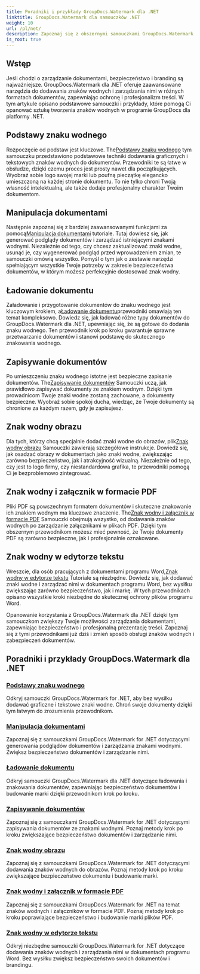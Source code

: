 ```yaml
---
title: Poradniki i przykłady GroupDocs.Watermark dla .NET
linktitle: GroupDocs.Watermark dla samouczków .NET
weight: 10
url: /pl/net/
description: Zapoznaj się z obszernymi samouczkami GroupDocs.Watermark dla .NET. Dowiedz się, jak dodawać, zarządzać i zabezpieczać znaki wodne w różnych formatach dokumentów, korzystając z przewodników krok po kroku.
is_root: true
---
```

## Wstęp

Jeśli chodzi o zarządzanie dokumentami, bezpieczeństwo i branding są najważniejsze. GroupDocs.Watermark dla .NET oferuje zaawansowane narzędzia do dodawania znaków wodnych i zarządzania nimi w różnych formatach dokumentów, zapewniając ochronę i profesjonalizm treści. W tym artykule opisano podstawowe samouczki i przykłady, które pomogą Ci opanować sztukę tworzenia znaków wodnych w programie GroupDocs dla platformy .NET.

## Podstawy znaku wodnego

 Rozpoczęcie od podstaw jest kluczowe. The[Podstawy znaku wodnego](./watermarking-basics/) tym samouczku przedstawiono podstawowe techniki dodawania graficznych i tekstowych znaków wodnych do dokumentów. Przewodniki te są łatwe w obsłudze, dzięki czemu proces jest prosty nawet dla początkujących. Wyobraź sobie logo swojej marki lub poufną pieczątkę elegancko umieszczoną na każdej stronie dokumentu. To nie tylko chroni Twoją własność intelektualną, ale także dodaje profesjonalny charakter Twoim dokumentom.

## Manipulacja dokumentami

 Następnie zapoznaj się z bardziej zaawansowanymi funkcjami za pomocą[Manipulacja dokumentami](./document-manipulation/) tutoriale. Tutaj dowiesz się, jak generować podglądy dokumentów i zarządzać istniejącymi znakami wodnymi. Niezależnie od tego, czy chcesz zaktualizować znaki wodne, usunąć je, czy wygenerować podgląd przed wprowadzeniem zmian, te samouczki omówią wszystko. Pomyśl o tym jak o zestawie narzędzi spełniającym wszystkie Twoje potrzeby w zakresie bezpieczeństwa dokumentów, w którym możesz perfekcyjnie dostosować znak wodny.

## Ładowanie dokumentu

 Załadowanie i przygotowanie dokumentów do znaku wodnego jest kluczowym krokiem, a[Ładowanie dokumentu](./document-loadings/)przewodniki omawiają ten temat kompleksowo. Dowiedz się, jak ładować różne typy dokumentów do GroupDocs.Watermark dla .NET, upewniając się, że są gotowe do dodania znaku wodnego. Ten przewodnik krok po kroku gwarantuje sprawne przetwarzanie dokumentów i stanowi podstawę do skutecznego znakowania wodnego.

## Zapisywanie dokumentów

 Po umieszczeniu znaku wodnego istotne jest bezpieczne zapisanie dokumentów. The[Zapisywanie dokumentów](./document-savings/) Samouczki uczą, jak prawidłowo zapisywać dokumenty ze znakiem wodnym. Dzięki tym prowadnicom Twoje znaki wodne zostaną zachowane, a dokumenty bezpieczne. Wyobraź sobie spokój ducha, wiedząc, że Twoje dokumenty są chronione za każdym razem, gdy je zapisujesz.

## Znak wodny obrazu

 Dla tych, którzy chcą specjalnie dodać znaki wodne do obrazów, plik[Znak wodny obrazu](./image-watermarkings/) Samouczki zawierają szczegółowe instrukcje. Dowiedz się, jak osadzać obrazy w dokumentach jako znaki wodne, zwiększając zarówno bezpieczeństwo, jak i atrakcyjność wizualną. Niezależnie od tego, czy jest to logo firmy, czy niestandardowa grafika, te przewodniki pomogą Ci je bezproblemowo zintegrować.

## Znak wodny i załącznik w formacie PDF

Pliki PDF są powszechnym formatem dokumentów i skuteczne znakowanie ich znakiem wodnym ma kluczowe znaczenie. The[Znak wodny i załącznik w formacie PDF](./pdf-watermarking-attachments/) Samouczki obejmują wszystko, od dodawania znaków wodnych po zarządzanie załącznikami w plikach PDF. Dzięki tym obszernym przewodnikom możesz mieć pewność, że Twoje dokumenty PDF są zarówno bezpieczne, jak i profesjonalnie oznakowane.

## Znak wodny w edytorze tekstu

 Wreszcie, dla osób pracujących z dokumentami programu Word,[Znak wodny w edytorze tekstu](./word-processing-watermarkings/) Tutoriale są niezbędne. Dowiedz się, jak dodawać znaki wodne i zarządzać nimi w dokumentach programu Word, bez wysiłku zwiększając zarówno bezpieczeństwo, jak i markę. W tych przewodnikach opisano wszystkie kroki niezbędne do skutecznej ochrony plików programu Word.

Opanowanie korzystania z GroupDocs.Watermark dla .NET dzięki tym samouczkom zwiększy Twoje możliwości zarządzania dokumentami, zapewniając bezpieczeństwo i profesjonalną prezentację treści. Zapoznaj się z tymi przewodnikami już dziś i zmień sposób obsługi znaków wodnych i zabezpieczeń dokumentów.
## Poradniki i przykłady GroupDocs.Watermark dla .NET 
### [Podstawy znaku wodnego](./watermarking-basics/)
Odkryj samouczki GroupDocs.Watermark for .NET, aby bez wysiłku dodawać graficzne i tekstowe znaki wodne. Chroń swoje dokumenty dzięki tym łatwym do zrozumienia przewodnikom.
### [Manipulacja dokumentami](./document-manipulation/)
Zapoznaj się z samouczkami GroupDocs.Watermark for .NET dotyczącymi generowania podglądów dokumentów i zarządzania znakami wodnymi. Zwiększ bezpieczeństwo dokumentów i zarządzanie nimi.
### [Ładowanie dokumentu](./document-loadings/)
Odkryj samouczki GroupDocs.Watermark dla .NET dotyczące ładowania i znakowania dokumentów, zapewniając bezpieczeństwo dokumentów i budowanie marki dzięki przewodnikom krok po kroku.
### [Zapisywanie dokumentów](./document-savings/)
Zapoznaj się z samouczkami GroupDocs.Watermark for .NET dotyczącymi zapisywania dokumentów ze znakami wodnymi. Poznaj metody krok po kroku zwiększające bezpieczeństwo dokumentów i zarządzanie nimi.
### [Znak wodny obrazu](./image-watermarkings/)
Zapoznaj się z samouczkami GroupDocs.Watermark for .NET dotyczącymi dodawania znaków wodnych do obrazów. Poznaj metody krok po kroku zwiększające bezpieczeństwo dokumentu i budowanie marki.
### [Znak wodny i załącznik w formacie PDF](./pdf-watermarking-attachments/)
Zapoznaj się z samouczkami GroupDocs.Watermark for .NET na temat znaków wodnych i załączników w formacie PDF. Poznaj metody krok po kroku poprawiające bezpieczeństwo i budowanie marki plików PDF.
### [Znak wodny w edytorze tekstu](./word-processing-watermarkings/)
Odkryj niezbędne samouczki GroupDocs.Watermark for .NET dotyczące dodawania znaków wodnych i zarządzania nimi w dokumentach programu Word. Bez wysiłku zwiększ bezpieczeństwo swoich dokumentów i brandingu.
